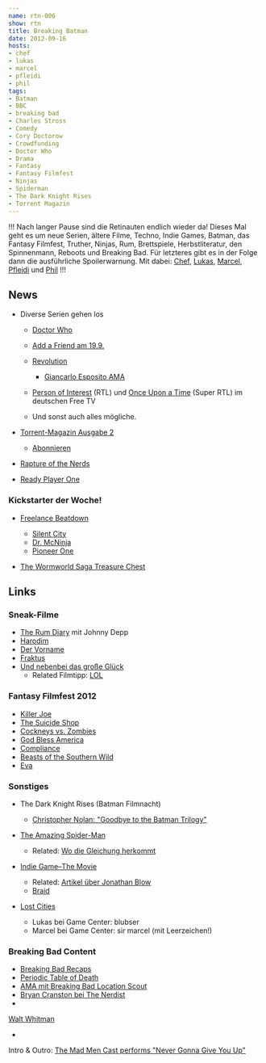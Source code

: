 ```yaml
---
name: rtn-006
show: rtn
title: Breaking Batman
date: 2012-09-16
hosts:
- chef
- lukas
- marcel
- pfleidi
- phil
tags:
- Batman
- BBC
- breaking bad
- Charles Stross
- Comedy
- Cory Doctorow
- Crowdfunding
- Doctor Who
- Drama
- Fantasy
- Fantasy Filmfest
- Ninjas
- Spiderman
- The Dark Knight Rises
- Torrent Magazin
---
```

!!!
Nach langer Pause sind die Retinauten endlich wieder da! Dieses Mal geht es um neue Serien, ältere Filme, Techno, Indie Games, Batman, das Fantasy Filmfest, Truther, Ninjas, Rum, Brettspiele, Herbstliteratur, den Spinnenmann, Reboots und Breaking Bad. Für letzteres gibt es in der Folge dann die ausführliche Spoilerwarnung. Mit dabei: [Chef](https://twitter.com/grischder), [Lukas](https://twitter.com/blubser), [Marcel](https://twitter.com/xartas), [Pfleidi](https://twitter.com/pfleidi) und [Phil](https://twitter.com/philgrooves)
!!!

## News

- Diverse Serien gehen los
  - [Doctor Who](http://www.bbc.co.uk/programmes/b006q2x0)
  - [Add a Friend am 19.9.](http://www.imdb.com/title/tt2134254/)
  - [Revolution](http://www.imdb.com/title/tt2070791/)
    -  [Giancarlo Esposito AMA](http://www.reddit.com/r/breakingbad/comments/oaz0w/i_am_actor_giancarlo_esposito_and_i_play_gus_on/)

  - [Person of Interest](https://secure.retinacast.de/rtc-pp-e05-person-of-interest/) (RTL) und [Once Upon a Time](http://www.imdb.com/title/tt1843230/) (Super RTL) im deutschen Free TV
  - Und sonst auch alles mögliche.

- [Torrent-Magazin Ausgabe 2](http://torrent-magazin.de/?p=441)
  - [Abonnieren](http://torrent-magazin.de/?page_id=242)

- [Rapture of the Nerds](http://www.amazon.de/The-Rapture-Nerds-Cory-Doctorow/dp/0765329107?tag=retinacast04-21)
- [Ready Player One](http://www.amazon.de/Ready-Player-One-Ernest-Cline/dp/0099560437?tag=retinacast04-21)

### Kickstarter der Woche!

- [Freelance Beatdown](http://www.indiegogo.com/FreelanceBeatdown)
  - [Silent City](http://silentcityseries.com)
  - [Dr. McNinja](http://drmcninja.com)
  - [Pioneer One](http://www.pioneerone.tv/)

- [The Wormworld Saga Treasure Chest](http://www.kickstarter.com/projects/daniellieske/the-wormworld-saga-treasure-chest?ref=users)

## Links

### Sneak-Filme

- [The Rum Diary](http://www.imdb.com/title/tt0376136/) mit Johnny Depp
- [Harodim](http://www.imdb.com/title/tt2188913/)
- [Der Vorname](http://www.imdb.com/title/tt2179121/)
- [Fraktus](http://www.myspace.com/music/player?sid=87404296)
- [Und nebenbei das große Glück](http://www.imdb.com/title/tt1872880/)
  - Related Filmtipp: [LOL](http://www.imdb.com/title/tt1194616/)

### Fantasy Filmfest 2012

- [Killer Joe](http://www.imdb.com/title/tt1726669/)
- [The Suicide Shop](http://www.imdb.com/title/tt1655413/)
- [Cockneys vs. Zombies](http://www.imdb.com/title/tt1362058/)
- [God Bless America](http://www.imdb.com/title/tt1912398/)
- [Compliance](http://www.imdb.com/title/tt1971352/)
- [Beasts of the Southern Wild](http://www.imdb.com/title/tt2125435/)
- [Eva](http://www.imdb.com/title/tt1298554/)

### Sonstiges

- The Dark Knight Rises (Batman Filmnacht)
  - [Christopher Nolan: "Goodbye to the Batman Trilogy"](http://www.reddit.com/r/movies/comments/x1xxb/christopher_nolans_goodbye_letter_to_the_batman/)

- [The Amazing Spider-Man](http://www.imdb.com/title/tt0948470/)
  - Related: [Wo die Gleichung herkommt](http://www.boingboing.net/2012/06/29/how-physicist-jim-kakalios-inv.html)

- [Indie Game–The Movie](http://buy.indiegamethemovie.com)
  - Related: [Artikel über Jonathan Blow](http://www.theatlantic.com/magazine/archive/2012/05/the-most-dangerous-gamer/308928/)
  - [Braid](http://braid-game.com)

- [Lost Cities](http://lostcitiesapp.com)
  - Lukas bei Game Center: blubser
  - Marcel bei Game Center: sir marcel (mit Leerzeichen!)

### Breaking Bad Content

- [Breaking Bad Recaps](http://www.capitalnewyork.com/tags/breaking-bad-final-season)
- [Periodic Table of Death](http://img.gawkerassets.com/img/17y3eh93v559ujpg/original.jpg)
- [AMA mit Breaking Bad Location Scout](http://www.reddit.com/r/IAmA/comments/zaw2h/i_am_the_location_scout_for_the_show_breaking_bad/)
- [Bryan Cranston bei The Nerdist](http://www.nerdist.com/2011/08/nerdist-podcast-119-bryan-cranston/)
-

[Walt Whitman](http://en.wikipedia.org/wiki/Walt_Whitman)

-

Intro & Outro: [The Mad Men Cast performs "Never Gonna Give You Up"](http://www.youtube.com/watch?v=SaFLd-hVKFY)

